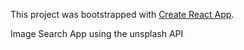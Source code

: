 This project was bootstrapped with [Create React App](https://github.com/facebook/create-react-app).

Image Search App using the unsplash API


